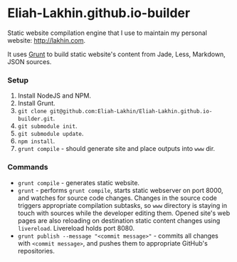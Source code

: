 Eliah-Lakhin.github.io-builder
================================

Static website compilation engine that I use to maintain my personal website:
http://lakhin.com.

It uses [Grunt](http://gruntjs.com/) to build static website's content from
Jade, Less, Markdown, JSON sources.

### Setup

1. Install NodeJS and NPM.
2. Install Grunt.
3. `git clone git@github.com:Eliah-Lakhin/Eliah-Lakhin.github.io-builder.git`.
4. `git submodule init`.
5. `git submodule update`.
6. `npm install`.
7. `grunt compile` - should generate site and place outputs into `www` dir.


### Commands

 * `grunt compile` - generates static website.
 * `grunt` - performs `grunt compile`, starts static webserver on port 8000, and
   watches for source code changes. Changes in the source code triggers
   appropriate compilation subtasks, so `www` directory is staying in touch with
   sources while the developer editing them. Opened site's web pages are also
   reloading on destination static content changes using `livereload`.
   Livereload holds port 8080.
 * `grunt publish --message "<commit message>"` - commits all changes with
   `<commit message>`, and pushes them to appropriate GitHub's repositories.